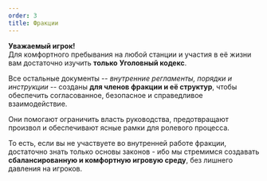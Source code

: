 ```yaml
---
order: 3
title: Фракции
---
```


<view defs="hierarchy=none" display="List"/>

<note type="info">

**Уважаемый игрок!**\
Для комфортного пребывания на любой станции и участия в её жизни вам достаточно изучить **только** **Уголовный кодекс**.

</note>

<note>

Все остальные документы -- *внутренние регламенты, порядки и инструкции* -- созданы **для членов фракции и её структур**, чтобы обеспечить согласованное, безопасное и справедливое взаимодействие.

Они помогают ограничить власть руководства, предотвращают произвол и обеспечивают ясные рамки для ролевого процесса.

То есть, если вы не участвуете во внутренней работе фракции, достаточно знать только основы законов - ибо мы стремимся создавать **сбалансированную и комфортную игровую среду**, без лишнего давления на игроков.

</note>
